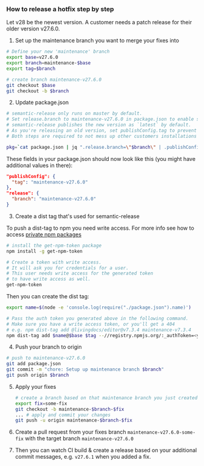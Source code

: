 
### How to release a hotfix step by step

Let v28 be the newest version. A customer needs a patch release for their older version v27.6.0.

1. Set up the maintenance branch you want to merge your fixes into

  ```bash
  # Define your new 'maintenance' branch
  export base=v27.6.0
  export branch=maintenance-$base
  export tag=$branch

  # create branch maintenance-v27.6.0
  git checkout $base
  git checkout -b $branch
  ```

2. Update package.json

  ```bash
  # semantic-release only runs on master by default.
  # Set release.branch to maintenance-v27.6.0 in package.json to enable semantic-release on your non-master branch.
  # semantic-release publishes the new version as `latest` by default.
  # As you're releasing an old version, set publishConfig.tag to prevent a release of the `latest` dist-tag
  # Both steps are required to not mess up other customers installations

  pkg=`cat package.json | jq ".release.branch=\"$branch\" | .publishConfig.tag=\"$tag\""` | echo $pkg > package.json
  ```

  These fields in your package.json should now look like this (you might have additional values in there):

  ```json
  "publishConfig": {
    "tag": "maintenance-v27.6.0"
  },
  "release": {
    "branch": "maintenance-v27.6.0"
  }
  ```

3. Create a dist tag that's used for semantic-release

  To push a dist-tag to npm you need write access. For more info see how to access [private npm packages](./npm/access-livingdocs-organization.md)
  ```bash
  # install the get-npm-token package
  npm install -g get-npm-token

  # Create a token with write access.
  # It will ask you for credentials for a user.
  # This user needs write access for the generated token
  # to have write access as well.
  get-npm-token
  ```

  Then you can create the dist tag:
  ```bash
  export name=$(node -e 'console.log(require("./package.json").name)')

  # Pass the auth token you generated above in the following command.
  # Make sure you have a write access token, or you'll get a 404
  # e.g. npm dist-tag add @livingdocs/editor@v7.3.4 maintenance-v7.3.4
  npm dist-tag add $name@$base $tag --//registry.npmjs.org/:_authToken=<yourTokenWithWriteAccess>
  ```

4. Push your branch to origin

  ```bash
  # push to maintenance-v27.6.0
  git add package.json
  git commit -m "chore: Setup up maintenance branch $branch"
  git push origin $branch
  ```

5. Apply your fixes

   ```bash
   # create a branch based on that maintenance branch you just created
   export fix=some-fix
   git checkout -b maintenance-$branch-$fix
   ... # apply and commit your changes
   git push -u origin maintenance-$branch-$fix
   ```

6. Create a pull request from your fixes branch `maintenance-v27.6.0-some-fix` with the target branch `maintenance-v27.6.0`

7. Then you can watch CI build & create a release based on your additional commit messages, e.g. `v27.6.1` when you added a fix.
